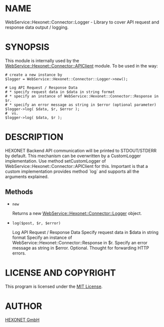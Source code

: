 # NAME

WebService::Hexonet::Connector::Logger - Library to cover API request and response data output / logging.

# SYNOPSIS

This module is internally used by the [WebService::Hexonet::Connector::APIClient](https://metacpan.org/pod/WebService%3A%3AHexonet%3A%3AConnector%3A%3AAPIClient) module.
To be used in the way:

    # create a new instance by
    $logger = WebService::Hexonet::Connector::Logger->new();

    # Log API Request / Response Data
    # * specify request data in $data in string format
    # * specify an instance of WebService::Hexonet::Connector::Response in $r.
    # * specify an error message as string in $error (optional parameter)
    $logger->log( $data, $r, $error );
    #  vs.
    $logger->log( $data, $r );

# DESCRIPTION

HEXONET Backend API communication will be printed to STDOUT/STDERR by default.
This mechanism can be overwritten by a CustomLogger implementation.
Use method setCustomLogger of WebService::Hexonet::Connector::APIClient for this.
Important is that a custom implementation provides method \`log\` and supports all the arguments explained.

## Methods

- `new`

  Returns a new [WebService::Hexonet::Connector::Logger](https://metacpan.org/pod/WebService%3A%3AHexonet%3A%3AConnector%3A%3ALogger) object.

- `log($post, $r, $error)`

  Log API Request / Response Data
  Specify request data in $data in string format
  Specify an instance of WebService::Hexonet::Connector::Response in $r.
  Specify an error message as string in $error. Optional. Thought for forwarding HTTP errors.

# LICENSE AND COPYRIGHT

This program is licensed under the [MIT License](https://raw.githubusercontent.com/centralnicgroup-opensource/rtldev-middleware-perl-sdk/master/LICENSE).

# AUTHOR

[HEXONET GmbH](https://www.hexonet.net)
